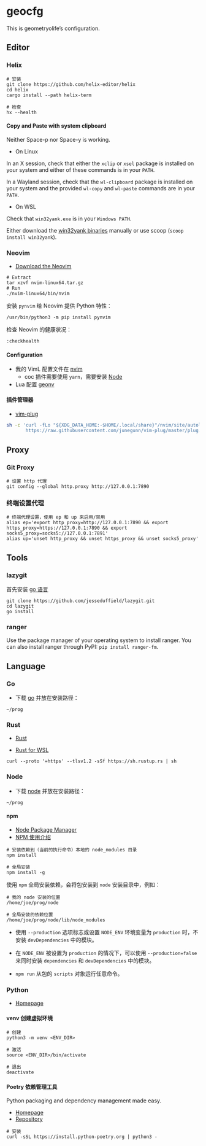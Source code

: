 # geocfg

This is geometryolife’s configuration.

## Editor

### Helix

```shell
# 安装
git clone https://github.com/helix-editor/helix
cd helix
cargo install --path helix-term

# 检查
hx --health
```

#### Copy and Paste with system clipboard

Neither Space-p nor Space-y is working.

- On Linux

In an X session, check that either the `xclip` or `xsel` package is installed on your system and either of these commands is in your `PATH`.

In a Wayland session, check that the `wl-clipboard` package is installed on your system and the provided `wl-copy` and `wl-paste` commands are in your `PATH`.

- On WSL

Check that `win32yank.exe` is in your `Windows PATH`.

Either download the [win32yank binaries](https://github.com/equalsraf/win32yank/releases) manually or use scoop (`scoop install win32yank`).

### Neovim

- [Download the Neovim](https://github.com/neovim/neovim/releases)

```shell
# Extract
tar xzvf nvim-linux64.tar.gz
# Run
./nvim-linux64/bin/nvim
```

安装 `pynvim` 给 Neovim 提供 Python 特性：

```shell
/usr/bin/python3 -m pip install pynvim
```

检查 Neovim 的健康状况：

```vim
:checkhealth
```

#### Configuration

- 我的 VimL 配置文件在 [nvim](https://github.com/geometryolife/nvim)
  - coc 插件需要使用 `yarn`，需要安装 [Node](#Node)
- Lua 配置 [geonv](https://github.com/geometryolife/geonv)

#### 插件管理器

- [vim-plug](https://github.com/junegunn/vim-plug)

```sh
sh -c 'curl -fLo "${XDG_DATA_HOME:-$HOME/.local/share}"/nvim/site/autoload/plug.vim --create-dirs \
       https://raw.githubusercontent.com/junegunn/vim-plug/master/plug.vim'
```

<!-- ### Emacs -->

## Proxy

### Git Proxy

```shell
# 设置 http 代理
git config --global http.proxy http://127.0.0.1:7890
```

### 终端设置代理

```shell
# 终端代理设置，使用 ep 和 up 来启用/禁用
alias ep='export http_proxy=http://127.0.0.1:7890 && export https_proxy=https://127.0.0.1:7890 && export socks5_proxy=socks5://127.0.0.1:7891'
alias up='unset http_proxy && unset https_proxy && unset socks5_proxy'
```

## Tools

### lazygit

首先安装 [go 语言](#Go)

```shell
git clone https://github.com/jesseduffield/lazygit.git
cd lazygit
go install
```

### ranger

Use the package manager of your operating system to install ranger. You can also install ranger through PyPI: `pip install ranger-fm`.

## Language

### Go

- 下载 [go](https://go.dev/) 并放在安装路径：

```shell
~/prog
```

### Rust

- [Rust](https://www.rust-lang.org/)

- [Rust for WSL](https://www.rust-lang.org/)

```shell
curl --proto '=https' --tlsv1.2 -sSf https://sh.rustup.rs | sh
```

### Node

- 下载 [node](https://nodejs.org/en/download/) 并放在安装路径：

```shell
~/prog
```

#### npm

- [Node Package Manager](https://en.wikipedia.org/wiki/Npm_(software))
- [NPM 使用介绍](https://www.runoob.com/nodejs/nodejs-npm.html)

```shell
# 安装依赖到（当前的执行命令）本地的 node_modules 目录
npm install

# 全局安装
npm install -g
```

使用 `npm` 全局安装依赖，会将包安装到 `node` 安装目录中，例如：

```shell
# 我的 node 安装的位置
/home/joe/prog/node

# 全局安装的依赖位置
/home/joe/prog/node/lib/node_modules
```

- 使用 `--production` 选项标志或设置 `NODE_ENV` 环境变量为 `production` 时，不安装 `devDependencies` 中的模块。
- 在 `NODE_ENV` 被设置为 `production` 的情况下，可以使用 `--production=false` 来同时安装 `dependencies` 和 `devDependencies` 中的模块。

- `npm run` 从包的 `scripts` 对象运行任意命令。

### Python

- [Homepage](https://www.python.org/)

#### venv 创建虚拟环境

```shell
# 创建
python3 -m venv <ENV_DIR>

# 激活
source <ENV_DIR>/bin/activate

# 退出
deactivate
```

#### Poetry 依赖管理工具

Python packaging and dependency management made easy.

- [Homepage](https://python-poetry.org/)
- [Repository](https://github.com/python-poetry/poetry)

```shell
# 安装
curl -sSL https://install.python-poetry.org | python3 -
```
